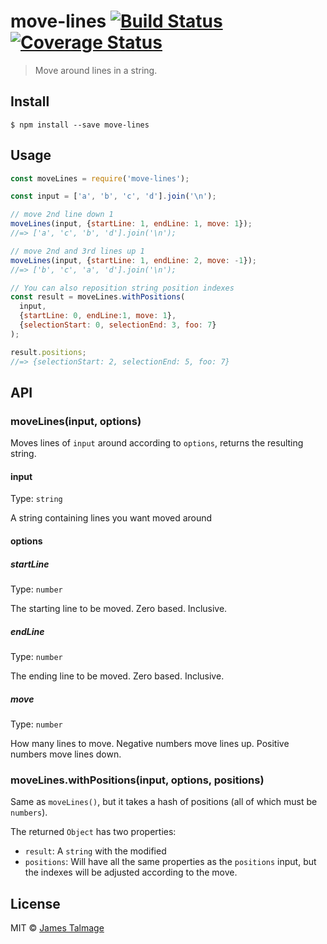 # move-lines [![Build Status](https://travis-ci.org/jamestalmage/move-lines.svg?branch=master)](https://travis-ci.org/jamestalmage/move-lines) [![Coverage Status](https://coveralls.io/repos/github/jamestalmage/move-lines/badge.svg?branch=master)](https://coveralls.io/github/jamestalmage/move-lines?branch=master)

> Move around lines in a string.


## Install

```
$ npm install --save move-lines
```


## Usage

```js
const moveLines = require('move-lines');

const input = ['a', 'b', 'c', 'd'].join('\n');

// move 2nd line down 1
moveLines(input, {startLine: 1, endLine: 1, move: 1});
//=> ['a', 'c', 'b', 'd'].join('\n');

// move 2nd and 3rd lines up 1
moveLines(input, {startLine: 1, endLine: 2, move: -1});
//=> ['b', 'c', 'a', 'd'].join('\n');

// You can also reposition string position indexes
const result = moveLines.withPositions(
  input,
  {startLine: 0, endLine:1, move: 1},
  {selectionStart: 0, selectionEnd: 3, foo: 7}
);

result.positions;
//=> {selectionStart: 2, selectionEnd: 5, foo: 7}
```


## API

### moveLines(input, options)

Moves lines of `input` around according to `options`, returns the resulting string.

#### input

Type: `string`

A string containing lines you want moved around

#### options

##### startLine

Type: `number`

The starting line to be moved. Zero based. Inclusive.

##### endLine

Type: `number`

The ending line to be moved. Zero based. Inclusive.

##### move

Type: `number`

How many lines to move. Negative numbers move lines up. Positive numbers move lines down.

### moveLines.withPositions(input, options, positions)

Same as `moveLines()`, but it takes a hash of positions (all of which must be `numbers`).

The returned `Object` has two properties:

- `result`: A `string` with the modified
- `positions`: Will have all the same properties as the `positions` input, but the indexes will be adjusted according to the move.

## License

MIT © [James Talmage](http://github.com/jamestalmage)
